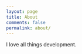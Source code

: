 ```yaml
---
layout: page
title: About
comments: false
permalink: about/
---
```


I love all things development. 